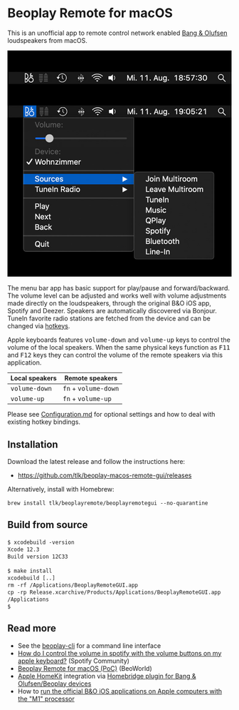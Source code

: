 # Beoplay Remote for macOS

This is an unofficial app to remote control network enabled [Bang & Olufsen](https://www.bang-olufsen.com/) loudspeakers from macOS.

![Screenshot](./screenshot.jpg)

The menu bar app has basic support for play/pause and forward/backward. The volume level can be adjusted and works well with volume adjustments made directly on the loudspeakers, through the original B&O iOS app, Spotify and Deezer. Speakers are automatically discovered via Bonjour. TuneIn favorite radio stations are fetched from the device and can be changed via [hotkeys](Configuration.md#hotkeys--keyboard-shortcuts).



Apple keyboards features <kbd>volume-down</kbd> and <kbd>volume-up</kbd> keys to control the volume of the local speakers. When the same physical keys function as <kbd>F11</kbd> and <kbd>F12</kbd> keys they can control the volume of the remote speakers via this application.

| Local speakers           | Remote speakers                        |
| ------------------------ | -------------------------------------- |
| <kbd>volume-down</kbd>   | <kbd>fn</kbd> + <kbd>volume-down</kbd> |
| <kbd>volume-up</kbd>     | <kbd>fn</kbd> + <kbd>volume-up</kbd>   |


Please see [Configuration.md](Configuration.md) for optional settings and how to deal with existing hotkey bindings.


## Installation

Download the latest release and follow the instructions here:
* https://github.com/tlk/beoplay-macos-remote-gui/releases

Alternatively, install with Homebrew:

```
brew install tlk/beoplayremote/beoplayremotegui --no-quarantine
```


## Build from source
```
$ xcodebuild -version
Xcode 12.3
Build version 12C33

$ make install
xcodebuild [..]
rm -rf /Applications/BeoplayRemoteGUI.app
cp -rp Release.xcarchive/Products/Applications/BeoplayRemoteGUI.app /Applications
$
```


## Read more

* See the [beoplay-cli](https://github.com/tlk/beoplay-macos-remote-cli) for a command line interface
* [How do I control the volume in spotify with the volume buttons on my apple keyboard?](https://community.spotify.com/t5/Desktop-Mac/How-do-I-control-the-volume-in-spotify-with-the-volume-buttons/m-p/4726068) (Spotify Community)
* [Beoplay Remote for macOS (PoC)](https://forum.beoworld.org/forums/t/37724.aspx) (BeoWorld)
* [Apple HomeKit](https://en.wikipedia.org/wiki/HomeKit) integration via [Homebridge plugin for Bang & Olufsen/Beoplay devices](https://github.com/connectjunkie/homebridge-beoplay)
* How to [run the official B&O iOS applications on Apple computers with the "M1" processor](https://www.theverge.com/2020/11/18/21574207/how-to-install-run-any-iphone-ipad-app-m1-mac)
